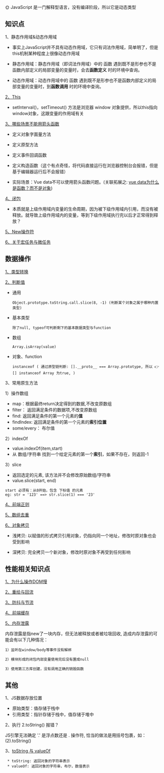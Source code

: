 🌞 JavaScript 是一门解释型语言，没有编译阶段，所以它是动态类型


## 知识点   

1、静态作用域&动态作用域

  * 事实上JavaScript并不具有动态作用域，它只有词法作用域，简单明了，但是this机制某种程度上很像动态作用域

  * 静态作用域：静态作用域（即词法作用域）中的 函数 遇到既不是形参也不是函数内部定义的局部变量的变量时，会去**函数定义** 时的环境中查询。

  * 动态作用域：动态作用域中的 函数 遇到既不是形参也不是函数内部定义的局部变量的变量时，到**函数调用** 时的环境中查询。

[2、This](https://www.cnblogs.com/Tiboo/p/11370325.html)
* setInterval()，setTimeout() 方法是浏览器 window 对象提供，所以this指向window对象，这跟变量的作用域有关
 
[3、哪些场景不能用箭头函数](https://zhuanlan.zhihu.com/p/26540168)
* 定义对象字面量方法
   
* 定义原型方法
    
* 定义事件回调函数
    
* 定义构造函数（这个有点奇怪，将代码直接运行在浏览器控制台会报错，但是基于编辑器运行后不会报错）

*  实际场景：Vue data不可以使用箭头函数问题。(关联拓展之: [vue data为什么是函数？而不是对象](https://www.imqianduan.com/vue/192.html))

[4、闭包](http://www.ruanyifeng.com/blog/2009/08/learning_javascript_closures.html)

* 本质就是上级作用域内变量的生命周期，因为被下级作用域内引用，而没有被释放。就导致上级作用域内的变量，等到下级作用域执行完以后才正常得到释放？

[5、New操作符](https://juejin.cn/post/6844903789070123021)

[6、关于宏任务与微任务](https://github.com/yang1212/collection-about/issues/4)

## 数据操作

[1、类型转换](https://juejin.im/post/5b6906b46fb9a04fcb5b8771)

[2、判断值](https://juejin.im/post/5be52b1ae51d450b3647e766#heading-2)

  * 通用
    ```
    Object.prototype.toString.call.slice(8, -1) (判断某个对象之属于哪种内置类型)
    ```
  * 基本类型
    ```
    除了null, typeof可判断剩下的基本数据类型与function
    ```
  * 数组
    ```
    Array.isArray(value) 
    ```
  * 对象、function
    ```
    instanceof ( 通过原型链判断: [].__proto__ === Array.prototype, 所以 👉 [] instanceof Array 为true, )
    ```  

3、常用原生方法

1）操作数组

* map：根据最终return决定得到的数据,不改变原数组
* filter： 返回满足条件的数据项,不改变原数组
* find: 返回满足条件的第一个元素的**值**
* findIndex: 返回满足条件的第一个元素的**索引位置**
* some/every： 布尔值

2）indexOf
 * value.indexOf(item,start)
 * 从 数组/字符串 找到一个给定元素的第一个**索引**，如果不存在，则返回-1

3）slice  

* 返回选定的元素, 该方法并不会修改原始数组/字符串
* value.slice(start, end)
 ```
 start 必须有：从0开始，包含 下标值 的元素
 eg: str = '123' ==> str.slice(1) === '23' 
 ```

[4、前端正则](https://github.com/yang1212/collection-about/issues/42)

[5、数组去重](https://www.cnblogs.com/Tiboo/p/11846316.html)

[6、对象拷贝](https://juejin.im/post/5b5dcf8351882519790c9a2e#heading-4)

* 浅拷贝: 以赋值的形式拷贝引用对象，仍指向同一个地址，修改时原对象也会受到影响

* 深拷贝: 完全拷贝一个新对象，修改时原对象不再受到任何影响


## 性能相关知识点

[1、为什么操作DOM慢](https://segmentfault.com/a/1190000004114594)

[2、重绘与回流](https://www.cnblogs.com/Tiboo/p/10505613.html)

[3、防抖与节流](https://www.cnblogs.com/Tiboo/p/11795788.html)

[4、前端缓存](https://github.com/yang1212/collection-about/issues/41)

[5、内存泄露](https://juejin.im/post/5b2fd09ee51d45588576f429)
 
  内存泄露是指new了一块内存，但无法被释放或者被垃圾回收, 造成内存泄露的可能会有以下几种情况：

    1）监听在window/body等事件没有解绑

    2）模块形成的闭包内部变量使用完后没有置成null

    3）使用第三方库创建，没有调用正确的销毁函数  


## 其他

1、JS数据存放位置
* 原始类型：值存储于栈中
* 引用类型：指针存储于栈中，值存储于堆中


2、执行 2.toString() 报错？

JS引擎无法确定 '.' 是浮点数还是 . 操作符, 恰当的做法是用括号包裹，如：(2).toString()

3、[toString 与 valueOf](https://segmentfault.com/a/1190000010824347)
     
     * toString: 返回对象的字符串表示
     * valueOf: 返回对象的字符串，布尔，数值表示
